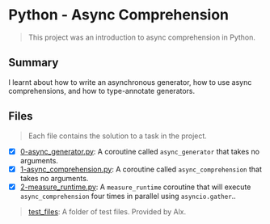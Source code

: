 # Python - Async Comprehension

> This project was an introduction to async comprehension in Python.

## Summary

I learnt about how to write an asynchronous generator, how to use async comprehensions, and how to type-annotate generators.

## Files

> Each file contains the solution to a task in the project.

- [x] [0-async_generator.py](https://github.com/Ebube-Ochemba/alx-backend-python/blob/main/0x02-python_async_comprehension/0-async_generator.py): A coroutine called `async_generator` that takes no arguments.
- [x] [1-async_comprehension.py](https://github.com/Ebube-Ochemba/alx-backend-python/blob/main/0x02-python_async_comprehension/1-async_comprehension.py): A coroutine called `async_comprehension` that takes no arguments.
- [x] [2-measure_runtime.py](https://github.com/Ebube-Ochemba/alx-backend-python/blob/main/0x02-python_async_comprehension/2-measure_runtime.py):  A `measure_runtime` coroutine that will execute `async_comprehension` four times in parallel using `asyncio.gather`..

> [test_files](./test_files): A folder of test files. Provided by Alx.
